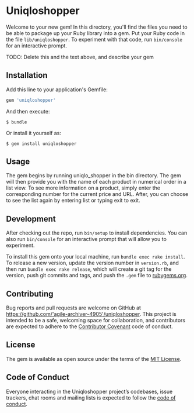 # Uniqloshopper

Welcome to your new gem! In this directory, you'll find the files you need to be able to package up your Ruby library into a gem. Put your Ruby code in the file `lib/uniqloshopper`. To experiment with that code, run `bin/console` for an interactive prompt.

TODO: Delete this and the text above, and describe your gem

## Installation

Add this line to your application's Gemfile:

```ruby
gem 'uniqloshopper'
```

And then execute:

    $ bundle

Or install it yourself as:

    $ gem install uniqloshopper

## Usage

The gem begins by running uniqlo_shopper in the bin directory. The gem will then provide you with the name of each product in numerical order in a list view. To see more information on a product, simply enter the corresponding number for the current price and URL. After, you can choose to see the list again by entering list or typing exit to exit.

## Development

After checking out the repo, run `bin/setup` to install dependencies. You can also run `bin/console` for an interactive prompt that will allow you to experiment.

To install this gem onto your local machine, run `bundle exec rake install`. To release a new version, update the version number in `version.rb`, and then run `bundle exec rake release`, which will create a git tag for the version, push git commits and tags, and push the `.gem` file to [rubygems.org](https://rubygems.org).

## Contributing

Bug reports and pull requests are welcome on GitHub at https://github.com/'agile-archiver-4905'/uniqloshopper. This project is intended to be a safe, welcoming space for collaboration, and contributors are expected to adhere to the [Contributor Covenant](http://contributor-covenant.org) code of conduct.

## License

The gem is available as open source under the terms of the [MIT License](https://opensource.org/licenses/MIT).

## Code of Conduct

Everyone interacting in the Uniqloshopper project’s codebases, issue trackers, chat rooms and mailing lists is expected to follow the [code of conduct](https://github.com/'agile-archiver-4905'/uniqloshopper/blob/master/CODE_OF_CONDUCT.md).
